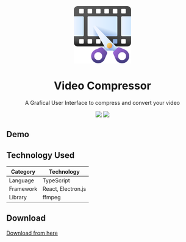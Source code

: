 <p align="center">
  <img src="./.github/icon.png" width="150" />
</p>

<h1 align="center">
  Video Compressor
  <br>
</h1>

<p align="center">
    A Grafical User Interface to compress and convert your video
</p>

<p align="center">
  <img src="https://img.shields.io/badge/-FFmpeg-007808.svg?logo=ffmpeg&style=popout">
  <img src="https://img.shields.io/badge/Electron-2F4F4F?logo=electron&style=popout
  ">
</p>

## Demo

## Technology Used

| **Category**                             | **Technology**                           |
|------------------------------------------|------------------------------------------|
| Language                                 | TypeScript                               |
| Framework                                | React, Electron.js                       |
| Library                                  | ffmpeg                                   |


## Download

[Download from here](https://github.com/tkwonn/video-compressor/releases)
